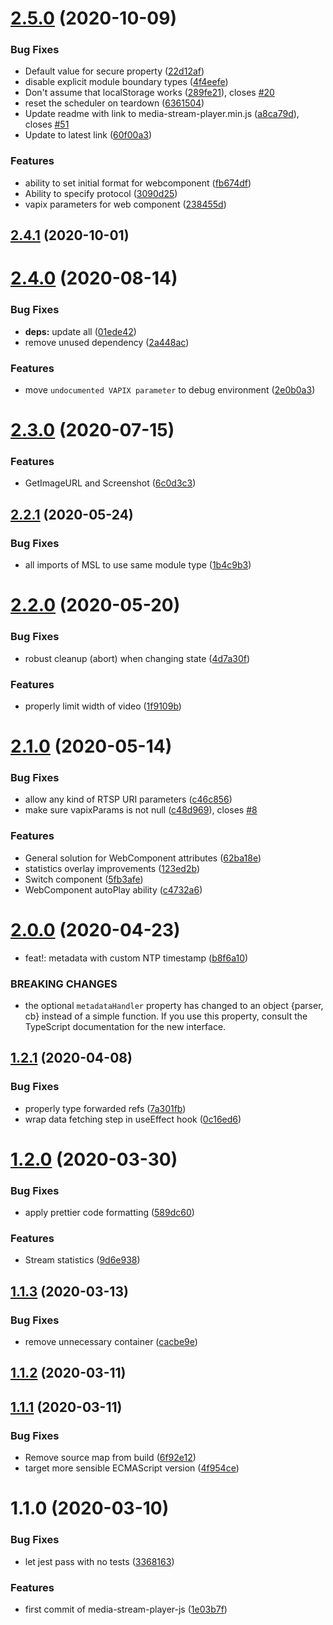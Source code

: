 # [2.5.0](https://github.com/AxisCommunications/media-stream-player-js/compare/v2.4.1...v2.5.0) (2020-10-09)


### Bug Fixes

* Default value for secure property ([22d12af](https://github.com/AxisCommunications/media-stream-player-js/commit/22d12af7c77373baf3d60734d792ba9608a82a7e))
* disable explicit module boundary types ([4f4eefe](https://github.com/AxisCommunications/media-stream-player-js/commit/4f4eefee191ef2ae073cc7c52e1a201b318c8171))
* Don't assume that localStorage works ([289fe21](https://github.com/AxisCommunications/media-stream-player-js/commit/289fe213b6672c1beafc1431e80ed5e7d9bc3d8e)), closes [#20](https://github.com/AxisCommunications/media-stream-player-js/issues/20)
* reset the scheduler on teardown ([6361504](https://github.com/AxisCommunications/media-stream-player-js/commit/636150452b9ec49937a5c4ca793e44ef276b2659))
* Update readme with link to media-stream-player.min.js ([a8ca79d](https://github.com/AxisCommunications/media-stream-player-js/commit/a8ca79d725127ba7da67a8365e04d947c7e73d9c)), closes [#51](https://github.com/AxisCommunications/media-stream-player-js/issues/51)
* Update to latest link ([60f00a3](https://github.com/AxisCommunications/media-stream-player-js/commit/60f00a397f6a63355589f52d3f553c64b7f9b3b2))


### Features

* ability to set initial format for webcomponent ([fb674df](https://github.com/AxisCommunications/media-stream-player-js/commit/fb674df9875c7a50f11852f7b8ecdbd763cc2977))
* Ability to specify protocol ([3090d25](https://github.com/AxisCommunications/media-stream-player-js/commit/3090d25e1b8bcb7d43d840b3fd456e1925e2690b))
* vapix parameters for web component ([238455d](https://github.com/AxisCommunications/media-stream-player-js/commit/238455d0f43a09ef830cb64ab956114761fd9536))



## [2.4.1](https://github.com/AxisCommunications/media-stream-player-js/compare/v2.4.0...v2.4.1) (2020-10-01)



# [2.4.0](https://github.com/AxisCommunications/media-stream-player-js/compare/v2.3.0...v2.4.0) (2020-08-14)


### Bug Fixes

* **deps:** update all ([01ede42](https://github.com/AxisCommunications/media-stream-player-js/commit/01ede423c9b00d1a5780f3e78772e025b1ccd422))
* remove unused dependency ([2a448ac](https://github.com/AxisCommunications/media-stream-player-js/commit/2a448accd54342edaa3bb50b7274f22337b0adf1))


### Features

* move `undocumented VAPIX parameter` to debug environment ([2e0b0a3](https://github.com/AxisCommunications/media-stream-player-js/commit/2e0b0a3538b1a51c2a257eec63870473d1ae946c))



# [2.3.0](https://github.com/AxisCommunications/media-stream-player-js/compare/v2.2.1...v2.3.0) (2020-07-15)


### Features

* GetImageURL and Screenshot ([6c0d3c3](https://github.com/AxisCommunications/media-stream-player-js/commit/6c0d3c35591b1c0cdf3b545a52051717dae15c3d))



## [2.2.1](https://github.com/AxisCommunications/media-stream-player-js/compare/v2.2.0...v2.2.1) (2020-05-24)


### Bug Fixes

* all imports of MSL to use same module type ([1b4c9b3](https://github.com/AxisCommunications/media-stream-player-js/commit/1b4c9b39f2c435f73dda01cf47b5b5ae541a9d2a))



# [2.2.0](https://github.com/AxisCommunications/media-stream-player-js/compare/v2.1.0...v2.2.0) (2020-05-20)


### Bug Fixes

* robust cleanup (abort) when changing state ([4d7a30f](https://github.com/AxisCommunications/media-stream-player-js/commit/4d7a30fbe4f105decfd3fce6c7cfc099e8f1052e))


### Features

* properly limit width of video ([1f9109b](https://github.com/AxisCommunications/media-stream-player-js/commit/1f9109be3306dc13b1979a292753c78df93a37ec))



# [2.1.0](https://github.com/AxisCommunications/media-stream-player-js/compare/v2.0.0...v2.1.0) (2020-05-14)


### Bug Fixes

* allow any kind of RTSP URI parameters ([c46c856](https://github.com/AxisCommunications/media-stream-player-js/commit/c46c85611584346960865cc71e37441398b35f10))
* make sure vapixParams is not null ([c48d969](https://github.com/AxisCommunications/media-stream-player-js/commit/c48d969658606bee7f6f8fdaf6bde165fcc0787f)), closes [#8](https://github.com/AxisCommunications/media-stream-player-js/issues/8)


### Features

* General solution for WebComponent attributes ([62ba18e](https://github.com/AxisCommunications/media-stream-player-js/commit/62ba18e9ef8cc0322200833c58e4d15a1b40b962))
* statistics overlay improvements ([123ed2b](https://github.com/AxisCommunications/media-stream-player-js/commit/123ed2b6030a2d053520e69bb0cd3fabcc67dc74))
* Switch component ([5fb3afe](https://github.com/AxisCommunications/media-stream-player-js/commit/5fb3afecc6359ae17c77b80debc0c62147615234))
* WebComponent autoPlay ability ([c4732a6](https://github.com/AxisCommunications/media-stream-player-js/commit/c4732a6b9aebf66a909489a96d9f1803cbffb85e))



# [2.0.0](https://github.com/AxisCommunications/media-stream-player-js/compare/v1.2.1...v2.0.0) (2020-04-23)


* feat!: metadata with custom NTP timestamp ([b8f6a10](https://github.com/AxisCommunications/media-stream-player-js/commit/b8f6a10da1bef44903938d988e5b21999b873aab))


### BREAKING CHANGES

* the optional `metadataHandler` property
has changed to an object {parser, cb} instead of a simple
function. If you use this property, consult the TypeScript
documentation for the new interface.



## [1.2.1](https://github.com/AxisCommunications/media-stream-player-js/compare/v1.2.0...v1.2.1) (2020-04-08)


### Bug Fixes

* properly type forwarded refs ([7a301fb](https://github.com/AxisCommunications/media-stream-player-js/commit/7a301fba791eb23d672855844f7f80582a020aa8))
* wrap data fetching step in useEffect hook ([0c16ed6](https://github.com/AxisCommunications/media-stream-player-js/commit/0c16ed664b858d2af007af24675a3aac15911178))



# [1.2.0](https://github.com/AxisCommunications/media-stream-player-js/compare/v1.1.3...v1.2.0) (2020-03-30)


### Bug Fixes

* apply prettier code formatting ([589dc60](https://github.com/AxisCommunications/media-stream-player-js/commit/589dc60c475ce06837bf63266381b9a66d74155c))


### Features

* Stream statistics ([9d6e938](https://github.com/AxisCommunications/media-stream-player-js/commit/9d6e93879587361b49b96bf72bf6e87ba7443115))



## [1.1.3](https://github.com/AxisCommunications/media-stream-player-js/compare/v1.1.2...v1.1.3) (2020-03-13)


### Bug Fixes

* remove unnecessary container ([cacbe9e](https://github.com/AxisCommunications/media-stream-player-js/commit/cacbe9e067cfc047f350c21a0433fd3fb84b9f01))



## [1.1.2](https://github.com/AxisCommunications/media-stream-player-js/compare/v1.1.1...v1.1.2) (2020-03-11)



## [1.1.1](https://github.com/AxisCommunications/media-stream-player-js/compare/v1.1.0...v1.1.1) (2020-03-11)


### Bug Fixes

* Remove source map from build ([6f92e12](https://github.com/AxisCommunications/media-stream-player-js/commit/6f92e12e91de2fe8287645c9ad646dd4386fedde))
* target more sensible ECMAScript version ([4f954ce](https://github.com/AxisCommunications/media-stream-player-js/commit/4f954ce7066de228833951bb3e8717781e90998e))



# 1.1.0 (2020-03-10)


### Bug Fixes

* let jest pass with no tests ([3368163](https://github.com/AxisCommunications/media-stream-player-js/commit/336816334d3191efb45f9cd0aa85c0837ac8777a))


### Features

* first commit of media-stream-player-js ([1e03b7f](https://github.com/AxisCommunications/media-stream-player-js/commit/1e03b7fc02f0ce9c63998f7bcaf6c0f45cd1d7df))



